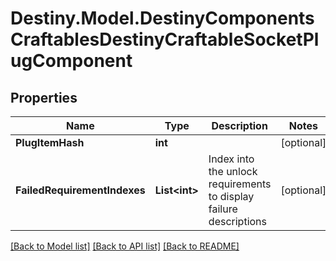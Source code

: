 # Destiny.Model.DestinyComponentsCraftablesDestinyCraftableSocketPlugComponent

## Properties

Name | Type | Description | Notes
------------ | ------------- | ------------- | -------------
**PlugItemHash** | **int** |  | [optional] 
**FailedRequirementIndexes** | **List&lt;int&gt;** | Index into the unlock requirements to display failure descriptions | [optional] 

[[Back to Model list]](../README.md#documentation-for-models) [[Back to API list]](../README.md#documentation-for-api-endpoints) [[Back to README]](../README.md)

